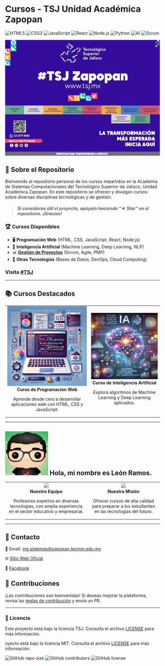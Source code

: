 # Cursos - TSJ Unidad Académica Zapopan

![HTML5](https://img.shields.io/badge/HTML5-E34F26?style=for-the-badge&logo=html5&logoColor=white)
![CSS3](https://img.shields.io/badge/CSS3-1572B6?style=for-the-badge&logo=css3&logoColor=white)
![JavaScript](https://img.shields.io/badge/JavaScript-F7DF1E?style=for-the-badge&logo=javascript&logoColor=black)
![React](https://img.shields.io/badge/React-61DAFB?style=for-the-badge&logo=react&logoColor=black)
![Node.js](https://img.shields.io/badge/Node.js-339933?style=for-the-badge&logo=node.js&logoColor=white)
![Python](https://img.shields.io/badge/Python-3776AB?style=for-the-badge&logo=python&logoColor=white)
![AI](https://img.shields.io/badge/AI-Deep%20Learning-blue?style=for-the-badge)
![Scrum](https://img.shields.io/badge/Scrum-Agile-blue?style=for-the-badge)

![Banner del Repositorio](bannerPortada.jpeg)
## 🚀 Sobre el Repositorio
Bienvenido al repositorio personal de los cursos impartidos en la Academia de Sistemas Computacionales del Tecnológico Superior de Jalisco, Unidad Académica Zapopan. En este repositorio se ofrecen y divulgan cursos sobre diversas disciplinas tecnológicas y de gestión.
> ##### Si consideras útil el proyecto, apóyalo haciendo "★ Star" en el repositorio. ¡Gracias!

### 🏆 Cursos Disponibles
- 🖥 **Programación Web** (HTML, CSS, JavaScript, React, Node.js)
- 🤖 **Inteligencia Artificial** (Machine Learning, Deep Learning, NLP)
- 📊 **[Gestión de Proyectos](https://github.com/LeonRamos/gestionDeproyectos?tab=readme-ov-file)** (Scrum, Agile, PMP)
- 🔧 **Otras Tecnologías** (Bases de Datos, DevOps, Cloud Computing)
### Visita [#TSJ](https://www.tecmm.edu.mx/)

---

## 📚 Cursos Destacados

<div align="center">
  <table>
    <tr>
      <td align="center">
        <img src="./web.jpg" width="300px">
        <br>
        <b>Curso de Programación Web</b>
        <p>Aprende desde cero a desarrollar aplicaciones web con HTML, CSS y JavaScript.</p>
      </td>
      <td align="center">
        <img src="./ia.jpg" width="300px">
        <br>
        <b>Curso de Inteligencia Artificial</b>
        <p>Explora algoritmos de Machine Learning y Deep Learning aplicados.</p>
      </td>
    </tr>
  </table>
</div>

---

## ![Löwe](lowe.png) Hola, mi nombre es León Ramos.
<div align="center">
  <table>
    <tr>
      <td align="center">
        <img src="https://scontent-lax3-1.xx.fbcdn.net/v/t39.30808-6/438260679_10229713277189090_5067799571923844842_n.jpg?_nc_cat=102&ccb=1-7&_nc_sid=aa7b47&_nc_ohc=H-BHANa8X3sQ7kNvgECvQFp&_nc_oc=Adj-10f9K6_Vc7DNQ9j-M4H1ySh6az5eYmLwLA9cWOHUTK36XjMrCzBkgU77Q8kd4X8&_nc_zt=23&_nc_ht=scontent-lax3-1.xx&_nc_gid=AahG__9d8Zn8wPO-5JuloA0&oh=00_AYCA7XcP6Oyntzd2vfM9Wp-AKiElTxTRHZw_n9d_jcfvtA&oe=67C2B981" width="200px">
        <br>
        <b>Nuestro Equipo</b>
        <p>Profesores expertos en diversas tecnologías, con amplia experiencia en el sector educativo y empresarial.</p>
      </td>
      <td align="center">
        <img src="https://scontent-lax3-1.xx.fbcdn.net/v/t39.30808-6/432928155_10229447533465663_2503889737155818312_n.jpg?_nc_cat=102&ccb=1-7&_nc_sid=aa7b47&_nc_ohc=OQ13rKqCPesQ7kNvgG735-g&_nc_oc=Adjr7Rd71375k2YggWdWdD3p3X5opjoBNzo_lrZKtfYfXaVaJDS7DlIj26HiptVve8w&_nc_zt=23&_nc_ht=scontent-lax3-1.xx&_nc_gid=AjF43QEX2dC7unJSbjdq6DR&oh=00_AYDuCiHmPZVEjMmzQLUfWvYKTB074skUV3QVFN6klV4DKw&oe=67C2B8D5" width="300px">
        <br>
        <b>Nuestra Misión</b>
        <p>Ofrecer cursos de alta calidad para preparar a los estudiantes en las tecnologías del futuro.</p>
      </td>
    </tr>
  </table>
</div>

---

## 📩 Contacto
📧 Email: ing.sistemas@zapopan.tecmm.edu.mx

🌐 [Sitio Web Oficial](https://www.tecmm.edu.mx)  

📘 [Facebook](https://www.facebook.com/share/g/14hk6btrm1/)

## 🎯 Contribuciones
¡Las contribuciones son bienvenidas! Si deseas mejorar la plataforma, revisa las [reglas de contribución](CONTRIBUTING.md) y envía un PR.

---

### 📜 Licencia
Este proyecto está bajo la licencia TSJ. Consulta el archivo [LICENSE](LICENSE) para más información.


oyecto está bajo la licencia MIT. Consulta el archivo [LICENSE](LICENSE) para más información.




![GitHub repo size](https://img.shields.io/github/repo-size/usuario/repo?style=for-the-badge)
![GitHub contributors](https://img.shields.io/github/contributors/usuario/repo?style=for-the-badge)
![GitHub license](https://img.shields.io/github/license/usuario/repo?style=for-the-badge)
